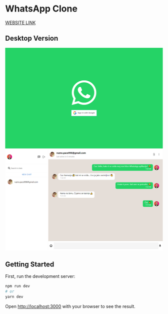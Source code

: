 # WhatsApp Clone

<a href="https://whatsapp-clone-vert-five.vercel.app/" target="_blank">WEBSITE LINK</a>

## Desktop Version
<img src="whatsapp-clone-2.png" />

<img src="whatsapp-clone.png" />

## Getting Started

First, run the development server:

```bash
npm run dev
# or
yarn dev
```

Open [http://localhost:3000](http://localhost:3000) with your browser to see the result.
